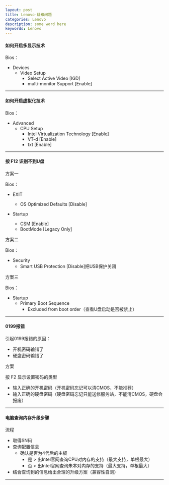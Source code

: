 ```yaml
---
layout: post
title: Lenovo-疑难问题
categories: Lenovo
description: some word here
keywords: Lenovo
---
```



#### 如何开启多显示技术

Bios：

- Devices 
  - Video Setup 
    -  Select Active Video [IGD]
    - multi-monitor Support [Enable]

---

#### 如何开启虚拟化技术

Bios：

- Advanced
  - CPU Setup
    - Intel Virtualization Technology [Enable]
    - VT-d [Enable]
    - txt [Enable]

---

#### 按 F12 识别不到U盘

方案一

Bios：

- EXIT
  - OS Optimized Defaults [Disable]

- Startup
  - CSM [Enable]
  - BootMode [Legacy Only]

方案二

Bios：

- Security 
  - Smart USB Protection [Disable]把USB保护关闭

方案三

Bios：

- Startup
  - Primary Boot Sequence
    - Excluded from boot order（查看U盘启动是否被禁止）

---

#### 0199报错

引起0199报错的原因：

- 开机密码输错了
- 硬盘密码输错了



方案

按 F2 显示设置密码的类型

- 输入正确的开机密码（开机密码忘记可以清CMOS，不能推荐）
- 输入正确的硬盘密码（硬盘密码忘记只能送修服务站，不能清CMOS，硬盘会报废）

---

#### 电脑查询内存升级步骤

流程

- 取得SN码
- 查询配置信息
  - 确认是否为4代后的主板
    - 是 > 出Intel官网查询CPU对内存的支持（最大支持，单根最大）
    - 否 > 出Intel官网查询朱本对内存的支持（最大支持，单根最大）
- 结合查询到的信息给出合理的升级方案（兼容性自测）

---

